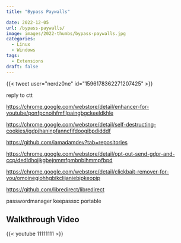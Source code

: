 ```yaml
---
title: "Bypass Paywalls"

date: 2022-12-05
url: /bypass-paywalls/
image: images/2022-thumbs/bypass-paywalls.jpg
categories:
  - Linux
  - Windows
tags:
  - Extensions
draft: false
---
```

<!--more-->

{{< tweet user="nerdz0ne" id="1596178362271207425" >}}

reply to ctt

https://chrome.google.com/webstore/detail/enhancer-for-youtube/ponfpcnoihfmfllpaingbgckeeldkhle

https://chrome.google.com/webstore/detail/self-destructing-cookies/igdpjhaninpfanncfifdoogibpdidddf

https://github.com/iamadamdev?tab=repositories

https://chrome.google.com/webstore/detail/opt-out-send-gdpr-and-ccp/dedldhojjkgbejnmmfpmbnbihmmpfbpd

https://chrome.google.com/webstore/detail/clickbait-remover-for-you/omoinegiohhgbikclijaniebjpkeopip

https://github.com/libredirect/libredirect

passwordmanager keepassxc portable




## Walkthrough Video

{{< youtube 11111111 >}}
